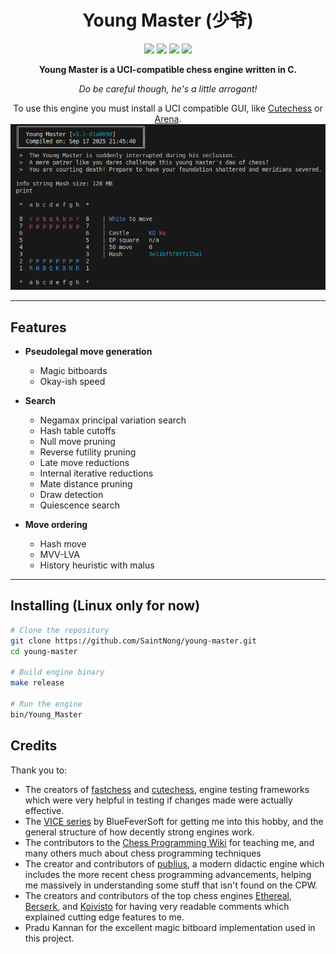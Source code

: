<h1 align="center">Young Master (少爷)</h1>

<p align="center">
  <img src="https://img.shields.io/badge/Language-C-blue?style=for-the-badge">
  <img src="https://img.shields.io/badge/License-MIT-green.svg?style=for-the-badge">
  <img src="https://img.shields.io/github/v/tag/SaintNong/young-master?style=for-the-badge&color=red&label=Version">
  <img src="https://img.shields.io/github/last-commit/SaintNong/young-master?style=for-the-badge&color=purple">
</p>

<p align="center">
  <strong>Young Master is a UCI-compatible chess engine written in C.</strong>
</p>
<p align="center">
  <em>Do be careful though, he's a little arrogant!</em>
</p>

<p align="center">
    To use this engine you must install a UCI compatible GUI, like <a href="https://github.com/cutechess/cutechess">Cutechess</a> or <a href="http://www.playwitharena.de/">Arena</a>.
    <img src="images/Preview.png">
</p>

---

## Features

- **Pseudolegal move generation**
  - Magic bitboards
  - Okay-ish speed

- **Search**
  - Negamax principal variation search
  - Hash table cutoffs
  - Null move pruning
  - Reverse futility pruning
  - Late move reductions
  - Internal iterative reductions
  - Mate distance pruning
  - Draw detection
  - Quiescence search

- **Move ordering**
  - Hash move
  - MVV-LVA
  - History heuristic with malus

---

## Installing (Linux only for now)

```bash
# Clone the repository
git clone https://github.com/SaintNong/young-master.git
cd young-master

# Build engine binary
make release

# Run the engine
bin/Young_Master
```
## Credits
Thank you to:
- The creators of [fastchess](https://github.com/Disservin/fastchess) and [cutechess](https://github.com/cutechess/cutechess), engine testing frameworks which were very helpful in testing if changes made were actually effective.
- The [VICE series](https://github.com/bluefeversoft/vice) by BlueFeverSoft for getting me into this hobby, and the general structure of how decently strong engines work.
- The contributors to the [Chess Programming Wiki](https://www.chessprogramming.org/Main_Page) for teaching me, and many others much about chess programming techniques 
- The creator and contributors of [publius](https://github.com/nescitus/publius), a modern didactic engine which includes the more recent chess programming advancements, helping me massively in understanding some stuff that isn't found on the CPW.
- The creators and contributors of the top chess engines [Ethereal](https://github.com/AndyGrant/Ethereal/), [Berserk](https://github.com/jhonnold/berserk/), and [Koivisto](https://github.com/Luecx/Koivisto/) for having very readable comments which explained cutting edge features to me.
- Pradu Kannan for the excellent magic bitboard implementation used in this project.